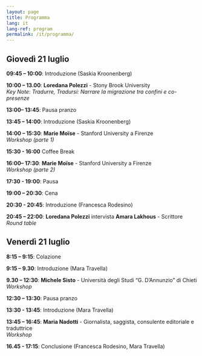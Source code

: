 ```yaml
---
layout: page
title: Programma
lang: it
lang-ref: program
permalink: /it/programma/
---
```


## **Giovedì 21 luglio**

**09:45 – 10:00**: Introduzione (Saskia Kroonenberg)

**10:00 – 13.00**: **Loredana Polezzi** - Stony Brook University <br />
_Key Note_: _Tradurre, Tradursi: Narrare la migrazione tra confini e co-presenze_ 


**13:00– 13:45**: Pausa pranzo

**13:45 – 14:00**: Introduzione (Saskia Kroonenberg)

**14:00 – 15:30**: **Marie Moïse** - Stanford University a Firenze <br />
_Workshop (parte 1)_

**15:30 - 16:00** Coffee Break

**16:00– 17:30**: **Marie Moïse** - Stanford University a Firenze <br />
 _Workshop (parte 2)_

**17:30 - 19:00**: Pausa

**19:00 – 20:30**: Cena

**20:30 - 20:45**: Introduzione (Francesca Rodesino)

**20:45 – 22:00**: **Loredana Polezzi** intervista **Amara Lakhous** - Scrittore <br />
_Round table_


## **Venerdì 21 luglio**

**8:15 – 9:15**: Colazione

**9:15 – 9.30**: Introduzione (Mara Travella)

**9.30 – 12:30**: **Michele Sisto** - Università degli Studi “G. D’Annunzio” di Chieti <br />
 _Workshop_

**12:30 – 13:30**: Pausa pranzo

**13:30 - 13:45**: Introduzione (Mara Travella)

**13:45 – 16:45**: **Maria Nadotti** - Giornalista, saggista, consulente editoriale e traduttrice <br />
_Workshop_

**16.45 - 17:15**: Conclusione (Francesca Rodesino, Mara Travella)
